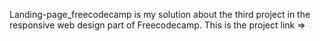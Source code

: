 Landing-page_freecodecamp is my solution about the third project in the responsive web design part of Freecodecamp. This is the project link =>
